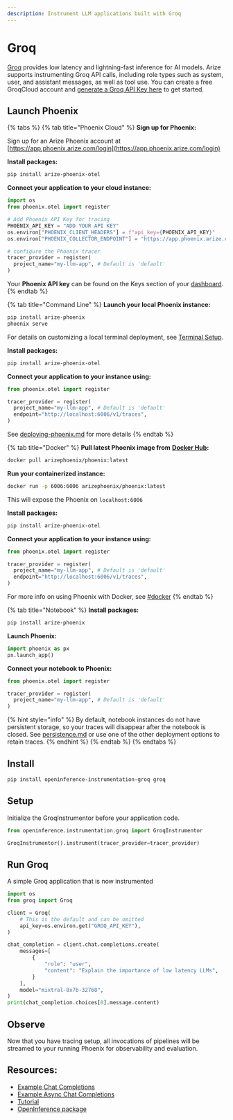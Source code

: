 ```yaml
---
description: Instrument LLM applications built with Groq
---
```


# Groq

[Groq](http://groq.com/) provides low latency and lightning-fast inference for AI models. Arize supports instrumenting Groq API calls, including role types such as system, user, and assistant messages, as well as tool use. You can create a free GroqCloud account and [generate a Groq API Key here](https://console.groq.com) to get started.

## Launch Phoenix

{% tabs %}
{% tab title="Phoenix Cloud" %}
**Sign up for Phoenix:**

Sign up for an Arize Phoenix account at [https://app.phoenix.arize.com/login](https://app.phoenix.arize.com/login)

**Install packages:**

```bash
pip install arize-phoenix-otel
```

**Connect your application to your cloud instance:**

```python
import os
from phoenix.otel import register

# Add Phoenix API Key for tracing
PHOENIX_API_KEY = "ADD YOUR API KEY"
os.environ["PHOENIX_CLIENT_HEADERS"] = f"api_key={PHOENIX_API_KEY}"
os.environ["PHOENIX_COLLECTOR_ENDPOINT"] = "https://app.phoenix.arize.com"

# configure the Phoenix tracer
tracer_provider = register(
  project_name="my-llm-app", # Default is 'default'
) 
```

Your **Phoenix API key** can be found on the Keys section of your [dashboard](https://app.phoenix.arize.com).
{% endtab %}

{% tab title="Command Line" %}
**Launch your local Phoenix instance:**

```bash
pip install arize-phoenix
phoenix serve
```

For details on customizing a local terminal deployment, see [Terminal Setup](https://docs.arize.com/phoenix/setup/environments#terminal).

**Install packages:**

```bash
pip install arize-phoenix-otel
```

**Connect your application to your instance using:**

```python
from phoenix.otel import register

tracer_provider = register(
  project_name="my-llm-app", # Default is 'default'
  endpoint="http://localhost:6006/v1/traces",
)
```

See [deploying-phoenix.md](../../deployment/deploying-phoenix.md "mention") for more details
{% endtab %}

{% tab title="Docker" %}
**Pull latest Phoenix image from** [**Docker Hub**](https://hub.docker.com/r/arizephoenix/phoenix)**:**

```bash
docker pull arizephoenix/phoenix:latest
```

**Run your containerized instance:**

```bash
docker run -p 6006:6006 arizephoenix/phoenix:latest
```

This will expose the Phoenix on `localhost:6006`

**Install packages:**

```bash
pip install arize-phoenix-otel
```

**Connect your application to your instance using:**

```python
from phoenix.otel import register

tracer_provider = register(
  project_name="my-llm-app", # Default is 'default'
  endpoint="http://localhost:6006/v1/traces",
)
```

For more info on using Phoenix with Docker, see [#docker](groq.md#docker "mention")
{% endtab %}

{% tab title="Notebook" %}
**Install packages:**

```bash
pip install arize-phoenix
```

**Launch Phoenix:**

```python
import phoenix as px
px.launch_app()
```

**Connect your notebook to Phoenix:**

```python
from phoenix.otel import register

tracer_provider = register(
  project_name="my-llm-app", # Default is 'default'
)
```

{% hint style="info" %}
By default, notebook instances do not have persistent storage, so your traces will disappear after the notebook is closed. See [persistence.md](../../deployment/persistence.md "mention") or use one of the other deployment options to retain traces.
{% endhint %}
{% endtab %}
{% endtabs %}

## Install

```bash
pip install openinference-instrumentation-groq groq
```

## Setup

Initialize the GroqInstrumentor before your application code.

```python
from openinference.instrumentation.groq import GroqInstrumentor

GroqInstrumentor().instrument(tracer_provider=tracer_provider)
```

## Run Groq

A simple Groq application that is now instrumented

```python
import os
from groq import Groq

client = Groq(
    # This is the default and can be omitted
    api_key=os.environ.get("GROQ_API_KEY"),
)

chat_completion = client.chat.completions.create(
    messages=[
        {
            "role": "user",
            "content": "Explain the importance of low latency LLMs",
        }
    ],
    model="mixtral-8x7b-32768",
)
print(chat_completion.choices[0].message.content)
```

## Observe

Now that you have tracing setup, all invocations of pipelines will be streamed to your running Phoenix for observability and evaluation.

## Resources:

* [Example Chat Completions](https://github.com/Arize-ai/openinference/blob/main/python/instrumentation/openinference-instrumentation-groq/examples/chat_completions.py)
* [Example Async Chat Completions](https://github.com/Arize-ai/openinference/blob/main/python/instrumentation/openinference-instrumentation-groq/examples/async_chat_completions.py)
* [Tutorial](https://github.com/Arize-ai/phoenix/blob/main/tutorials/tracing/groq_tracing_tutorial.ipynb)
* [OpenInference package](https://github.com/Arize-ai/openinference/tree/main/python/instrumentation/openinference-instrumentation-groq)
